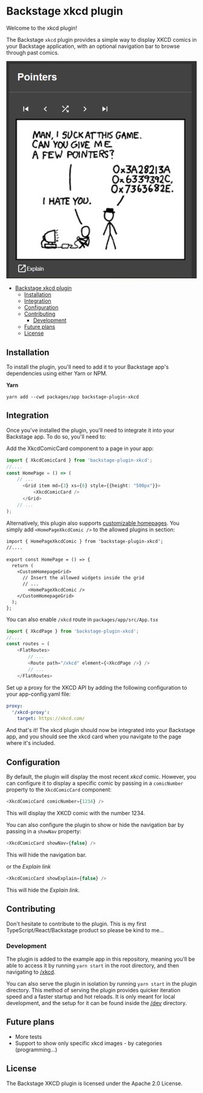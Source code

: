# Backstage xkcd plugin

Welcome to the xkcd plugin!


The Backstage `xkcd` plugin provides a simple way to display XKCD comics in your Backstage application, with an optional navigation bar to browse through past comics.

![Comic](./docs/images/xkcd-pointers.png)

<!-- TOC -->
* [Backstage xkcd plugin](#backstage-xkcd-plugin)
  * [Installation](#installation)
  * [Integration](#integration)
  * [Configuration](#configuration)
  * [Contributing](#contributing)
    * [Development](#development)
  * [Future plans](#future-plans)
  * [License](#license)
<!-- TOC -->

## Installation
To install the plugin, you'll need to add it to your Backstage app's dependencies using either Yarn or NPM.

**Yarn**
```shell
yarn add --cwd packages/app backstage-plugin-xkcd
```

## Integration
Once you've installed the plugin, you'll need to integrate it into your Backstage app. To do so, you'll need to:

Add the XkcdComicCard component to a page in your app:

```typescript jsx
import { XkcdComicCard } from 'backstage-plugin-xkcd';
//....
const HomePage = () => (
    // ...
      <Grid item md={3} xs={6} style={{height: "500px"}}>
          <XkcdComicCard />
      </Grid>
    // ... 
);
```
Alternatively, this plugin also supports [customizable homepages](https://github.com/backstage/backstage/tree/master/plugins/home#customizable-home-page).
You simply add `<HomePageXkcdComic />` to the allowed plugins in section:
```tsx
import { HomePageXkcdComic } from 'backstage-plugin-xkcd';
//....

export const HomePage = () => {
  return (
    <CustomHomepageGrid>
      // Insert the allowed widgets inside the grid       
      // ...
        <HomePageXkcdComic />
    </CustomHomepageGrid>
  );
};
```

You can also enable `/xkcd` route in `packages/app/src/App.tsx`
```typescript jsx
import { XkcdPage } from 'backstage-plugin-xkcd';
//....
const routes = (
    <FlatRoutes>
        // ...
        <Route path="/xkcd" element={<XkcdPage />} />
        // ...
    </FlatRoutes>
```

Set up a proxy for the XKCD API by adding the following configuration to your app-config.yaml file:
```yaml
proxy:
  '/xkcd-proxy':
    target: https://xkcd.com/
```

And that's it! The xkcd plugin should now be integrated into your Backstage app, and you should see the xkcd card when you navigate to the page where it's included.

## Configuration
By default, the plugin will display the most recent _xkcd_ comic. However, you can configure it to display a specific comic by passing in a `comicNumber` property to the `XkcdComicCard` component:
```typescript jsx
<XkcdComicCard comicNumber={1234} />
```
This will display the XKCD comic with the number 1234.

You can also configure the plugin to show or hide the navigation bar by passing in a `showNav` property:

```typescript jsx
<XkcdComicCard showNav={false} />
```
This will hide the navigation bar.

or the _Explain link_

```typescript jsx
<XkcdComicCard showExplain={false} />
```
This will hide the _Explain link_.

## Contributing
Don't hesitate to contribute to the plugin. This is my first TypeScript/React/Backstage product so please be kind to me... 

### Development
The plugin is added to the example app in this repository, meaning you'll be able to access it by running `yarn start` in the root directory, and then navigating to [/xkcd](http://localhost:3000/xkcd).

You can also serve the plugin in isolation by running `yarn start` in the plugin directory.
This method of serving the plugin provides quicker iteration speed and a faster startup and hot reloads.
It is only meant for local development, and the setup for it can be found inside the [/dev](./dev) directory.


## Future plans
- More tests
- Support to show only specific xkcd images - by categories (programming...) 

## License
The Backstage XKCD plugin is licensed under the Apache 2.0 License.


